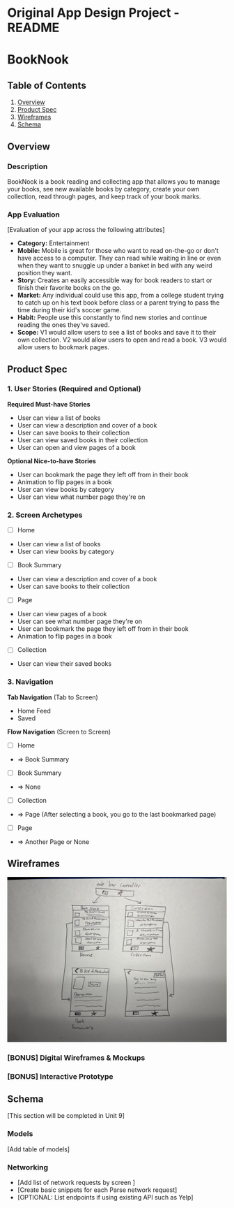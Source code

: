 Original App Design Project - README
===

# BookNook

## Table of Contents

1. [Overview](#Overview)
2. [Product Spec](#Product-Spec)
3. [Wireframes](#Wireframes)
4. [Schema](#Schema)

## Overview

### Description

BookNook is a book reading and collecting app that allows you to manage your books, see new available books by category, create your own collection, read through pages, and keep track of your book marks.

### App Evaluation

[Evaluation of your app across the following attributes]
- **Category:** Entertainment
- **Mobile:** Mobile is great for those who want to read on-the-go or don't have access to a computer. They can read while waiting in line or even when they want to snuggle up under a banket in bed with any weird position they want.
- **Story:** Creates an easily accessible way for book readers to start or finish their favorite books on the go.
- **Market:** Any individual could use this app, from a college student trying to catch up on his text book before class or a parent trying to pass the time during their kid's soccer game.
- **Habit:** People use this constantly to find new stories and continue reading the ones they've saved.
- **Scope:** V1 would allow users to see a list of books and save it to their own collection. V2 would allow users to open and read a book. V3 would allow users to bookmark pages. 

## Product Spec

### 1. User Stories (Required and Optional)

**Required Must-have Stories**

* User can view a list of books
* User can view a description and cover of a book
* User can save books to their collection
* User can view saved books in their collection
* User can open and view pages of a book

**Optional Nice-to-have Stories**

* User can bookmark the page they left off from in their book
* Animation to flip pages in a book
* User can view books by category
* User can view what number page they're on

### 2. Screen Archetypes

- [ ] Home
* User can view a list of books
* User can view books by category
- [ ] Book Summary
* User can view a description and cover of a book
* User can save books to their collection
- [ ] Page
* User can view pages of a book
* User can see what number page they're on
* User can bookmark the page they left off from in their book
* Animation to flip pages in a book
- [ ] Collection
* User can view their saved books

### 3. Navigation

**Tab Navigation** (Tab to Screen)

* Home Feed
* Saved

**Flow Navigation** (Screen to Screen)

- [ ] Home
* => Book Summary
- [ ] Book Summary
* => None
- [ ] Collection
* => Page (After selecting a book, you go to the last bookmarked page)
- [ ] Page
* => Another Page or None


## Wireframes
<img src="IMG_0332.jpeg" width=600>

### [BONUS] Digital Wireframes & Mockups

### [BONUS] Interactive Prototype

## Schema 

[This section will be completed in Unit 9]

### Models

[Add table of models]

### Networking

- [Add list of network requests by screen ]
- [Create basic snippets for each Parse network request]
- [OPTIONAL: List endpoints if using existing API such as Yelp]